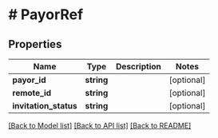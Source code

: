 # # PayorRef

## Properties

Name | Type | Description | Notes
------------ | ------------- | ------------- | -------------
**payor_id** | **string** |  | [optional] 
**remote_id** | **string** |  | [optional] 
**invitation_status** | **string** |  | [optional] 

[[Back to Model list]](../../README.md#documentation-for-models) [[Back to API list]](../../README.md#documentation-for-api-endpoints) [[Back to README]](../../README.md)


